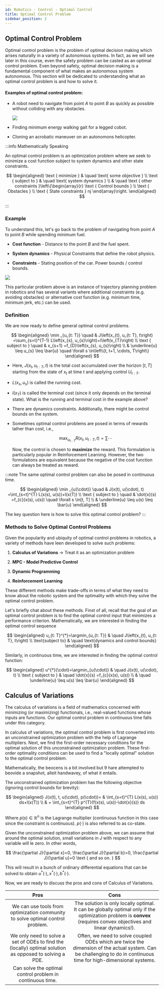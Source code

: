 ```yaml
---
id: Robotics - Control - Optimal Control
title: Optimal Control Problem
sidebar_position: 2
---
```


## Optimal Control Problem

Optimal control problem is the problem of optimal decision making which arises naturally in a variety of autonomous systems. In fact, as we will see later in this course, even the safety problem can be casted as an optimal control problem. Even beyond safety, optimal decision making is a fundamental component of what makes an autonomous system autonomous. This section will be dedicated to understanding what an optimal control problem is and how to solve it.

#### Examples of optimal control problem:

- A robot need to navigate from point $A$ to point $B$ as quickly as possible without colliding with any obstacles.

  ![](https://cdn.mathpix.com/cropped/2023_02_02_4a8ceb357f8f06ad367cg-02.jpg?height=282&width=831&top_left_y=1192&top_left_x=434)

- Finding minimum energy walking gait for a legged cobot.

- Cloning an acrobatic maneuver on an autonomons helicopter.

:::info Mathematically Speaking

An optimal control problem is an optimization problem where we seek to minimize a cost function subject to system dynamics and other state constraints.

$$
\begin{aligned}
\text { minimize } & \quad \text{ some objective } \\
\text { subject to } & \quad \text{ system dynamics } \\
& \quad \text { other constraints }\left\{\begin{array}{r}
\text { Control bounds } \\
\text { Obstacles } \\
\text { State constraints }  nj 
\end{array}\right.
\end{aligned}
$$

:::

### Example

To understand this, let's go back to the problem of navigating from point $A$ to point $B$ while spending minimum fuel.

- **Cost function** - Distance to the point $B$ and the fuel spent.

- **System dynamics** - Physical Constraints that define the robot physics.

- **Constraints** - Stating position of the car. Power bounds / control bounds.

![](https://cdn.mathpix.com/cropped/2023_02_02_4a8ceb357f8f06ad367cg-03.jpg?height=840&width=1488&top_left_y=944&top_left_x=305)

This particular problem above is an instance of trajectory planning problem in robotics and has several variants where additional constraints (e.g. avoiding obstacles) or alternative cost function (e.g. minimum time, minimum jerk, etc.) can be used. 

### Definition

We are now ready to define general optimal control problems.

$$
\begin{aligned}
\min _{u_{t: T}} \quad & J\left(x_{t}, u_{t: T}, t\right) =\sum_{s=t}^{T-1} L\left(x_{s}, u_{s}\right)+l\left(x_{T}\right) \\
\text { subject to } \quad & x_{s+1} =f_{D}\left(x_{s}, u_{s}\right) \\
& \underline{u} \leq u_{s} \leq \bar{u} \quad \forall s \in\left\{t, t+1, \cdots, T\right\}
\end{aligned}
$$

- Here, $J\left(x_{t}, u_{t: T}, t\right)$ is the total cost accumulated over the horizon $[t, T]$ starting from the state of $x_{t}$ at time $t$ and applying control $U_{t: T}$.

- $L(\left.x_{s}, u_{s}\right)$ is called the running cost.

- $l\left(x_{T}\right)$ is called the terminal cost (since it only depends on the terminal state). What is the running and terminal cost in the example above?

- There are dynamics constraints. Additionally, there might be control bounds on the system.

- Sometimes optimal control problems are posed in terms of rewards lather than cost, i.e.,

  $$
  \max _{u_{t: T}} R\left(x_{t}, u_{t: T}, t\right)=\sum \cdots
  $$

  Now, the control is chosen to **maximize** the reward. This formulation is particularly popular in Reinforcement Learning. However, the two formulations are equivalent because the negative of the cost function can always be treated as reward.
  
:::note
The same optimal control problem can also be posed in continuous time.

$$
\begin{aligned}
\min _{u(\cdot)} \quad & J(x(t), u(\cdot), t) =\int_{s=t}^{T} L(x(s), u(s))+l(x(T)) \\
\text { subject to } \quad & \dot{x}(s) =f_{c}(x(s), u(s)) \quad \forall s \in[t, T] \\
& \underline{u} \leq u(s) \leq \bar{u}
\end{aligned}
$$

The key question here is how to solve this optimal control problem? 
:::

### Methods to Solve Optimal Control Problems

Given the popularity and ubiquity of optimal control problems in robotics, a variety of methods have leen developed to solve such problems:

1. **Calculus of Variations** $\rightarrow$ Treat it as an optimization problem

2. **MPC - Model Predictive Control**

3. **Dynamic Programming**

4. **Reinforcement Learning**

These different methods make trade-offs in terms of what they need to know about the robotic system and the optimality with which they solve the optimal control problem.

Let's briefly chat about these methods. Finst of all, recall that the goal of an optimal control problem is to find the optimal control input that minimizes a performance criterion. Mathematically, we are interested in finding the optimal control sequence

$$
\begin{aligned}
u_{t: T}^{*}=\argmin_{u_{t: T}} & \quad J\left(x_{t}, u_{t: T}, t\right) \\ 
\text{subject to} & \quad \text{dynamics and control bounds}
\end{aligned}
$$

Similarly, in continuous time, we are interested in finding the optimal control function:

$$
\begin{aligned}
u^{*}(\cdot)=\argmin_{u(\cdot)} & \quad J(x(t), u(\cdot), t) \\
\text { subject to } & \quad \dot{x}(s) =f_{c}(x(s), u(s)) \\
& \quad \underline{u} \leq u(s) \leq \bar{u}
\end{aligned}
$$

## Calculus of Variations

The calculus of variations is a field of mathematics concerned with minimizing (or maximizing) functionals, i.e., real-valued functions whose inputs are functions. Our optimal control problem in continuous time falls under this category.

In calculus of variations, the optimal control problem is first converted into an unconstrained optimization problem with the help of Lagrange multipliers. Next, we find the first-order necessary conditions for the optimal solution of this unconstrained optimization problem. These first-order optimality conditions can be used to find a "locally optimal" solution to the optimal control problem.

Mathematically, the beocens is a bit involved but 9 hare attempted to beovide a snapshot, alleit handwavey, of what it entails.

The unconstrained optimization problem has the following objective (ignoring control bounds for brevity):

$$
\begin{aligned}
J(x(t), t, u(\cdot), p(\cdot))= & \int_{s=t}^{T} L(x(s), u(s)) ds+l(x(T)) \\
& + \int_{s=t}^{T} p^{T}(f(x(s), u(s))-\dot{x}(s)) ds
\end{aligned}
$$

Where $p(s) \in \mathbb{R}^{n}$ is the Lagrange multiplier (continuous function in this case since the constraint is continuous). $p(\cdot)$ is also referred to as co-state.

Given the unconstrained optimization problem above, we can assume that around the optimal solution, small variations in $J$ with respect to any variable will le zero. In other words,

$$
\frac{\partial J}{\partial x}=0, \frac{\partial J}{\partial b}=0, \frac{\partial J}{\partial u}=0 \text { and so on. }
$$

This will result in a bunch of ordinary differential equations that can be solved to obtain $u^{*}(\cdot), x^{*}(\cdot), b^{*}(\cdot)$.

Now, we are ready to discuss the pros and cons of Calculus of Variations.

| Pros | Cons |
|   :----:    |    :----:   |
| We can use tools from optimization community to solve optimal control problem. | The solution is only locally optimal. It can be globally optimal only if the optimization problem is **convex** (requires convex objectives and linear dynamics!). |
| We only need to solve a set of ODEs to find the (locally) optimal solution as opposed to solving a PDE. | Often, we need to solve coupled ODEs which are twice the dimension of the actual system. Can be challenging to do in continuous time for high-dimensional systems. |
| Can solve the optimal control problem in continuous time. |  |
